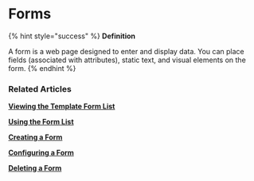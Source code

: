 # Forms

{% hint style="success" %}
**Definition**

A form is a web page designed to enter and display data. You can place fields (associated with attributes), static text, and visual elements on the form.
{% endhint %}

### Related Articles <a href="#related-articles" id="related-articles"></a>

[**Viewing the Template Form List**](forms/viewing-the-template-form-list.md)

[**Using the Form List**](forms/form-list-operations.md)

[**Creating a Form**](forms/creating-a-form.md)

[**Configuring a Form**](form-designer.md)

[**Deleting a Form**](forms/deleting-a-form.md)
